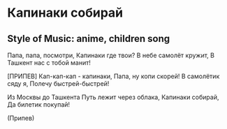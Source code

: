 # Капинаки собирай
## Style of Music: anime, children song

Папа, папа, посмотри,
Капинаки где твои?
В небе самолёт кружит,
В Ташкент нас с тобой манит!

[ПРИПЕВ]
Кап-кап-кап - капинаки,
Папа, ну копи скорей!
В самолётик сяду я,
Полечу быстрей-быстрей!

Из Москвы до Ташкента
Путь лежит через облака,
Капинаки собирай,
Да билетик покупай!

(Припев)
